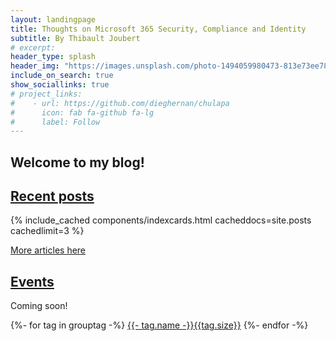 ```yaml
---
layout: landingpage
title: Thoughts on Microsoft 365 Security, Compliance and Identity
subtitle: By Thibault Joubert
# excerpt:
header_type: splash
header_img: "https://images.unsplash.com/photo-1494059980473-813e73ee784b?ixlib=rb-1.2.1&ixid=eyJhcHBfaWQiOjEyMDd9&auto=format&fit=crop&w=1200&q=60"
include_on_search: true
show_sociallinks: true
# project_links:
#    - url: https://github.com/dieghernan/chulapa
#      icon: fab fa-github fa-lg
#      label: Follow
---
```


## Welcome to my blog! 

## <a href="./blog" class="text-dark">Recent posts</a>

{% include_cached components/indexcards.html cacheddocs=site.posts cachedlimit=3 %}

<a class="btn btn-dark btn-lg my-3 text-primary" href="./blog" role="button">More articles here</a>

## <a href="./events" class="text-dark">Events</a>

Coming soon!

<div class="row g-0 pt-5" id="tags">
<div class="col">
	{%- for tag in grouptag -%}
	<a href="#{{- tag.name | replace: " ", "-" -}}" class="btn btn-primary m-1" role="button" style="font-size: min(1.2rem , max(0.8rem , calc(1rem + 0.025*({{ tag.size }}rem - {{ mid }}rem))));"><i class="fa fa-tag mr-2" aria-hidden="true"></i>{{- tag.name -}}<span class="badge rounded-pill chulapa-pill-bg-primary ml-2">{{tag.size}}</span></a>
	{%- endfor -%}
	</div>
</div>
